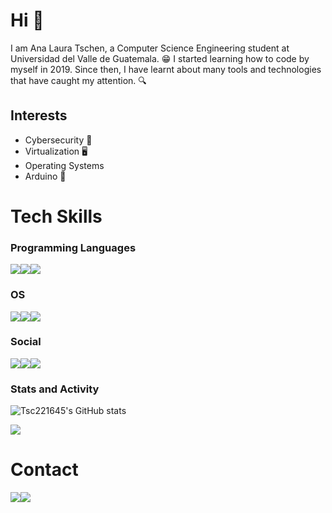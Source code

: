 # Hi :herb:

I am Ana Laura Tschen, a Computer Science Engineering student at Universidad del Valle de Guatemala. :grin: I started learning how to code by myself in 2019. Since then, I have learnt about many tools and technologies that have caught my attention. 🔍

## Interests
* Cybersecurity :closed_lock_with_key:
* Virtualization 🖥️
* Operating Systems
* Arduino 🤖

# Tech Skills

### Programming Languages
<img src="https://img.shields.io/badge/C%2B%2B-00599C?style=for-the-badge&logo=c%2B%2B&logoColor=white" /><img src="https://img.shields.io/badge/Python-FFD43B?style=for-the-badge&logo=python&logoColor=blue"/><img src="https://img.shields.io/badge/java-%23ED8B00.svg?style=for-the-badge&logo=openjdk&logoColor=white"/> 

### OS
<img src="https://img.shields.io/badge/Arch_Linux-1793D1?style=for-the-badge&logo=arch-linux&logoColor=white"/><img src="https://img.shields.io/badge/Debian-A81D33?style=for-the-badge&logo=debian&logoColor=white"/><img src="https://img.shields.io/badge/Windows-0078D6?style=for-the-badge&logo=windows&logoColor=white"/>

### Social
<a href="https://www.codewars.com/users/Tschen17"/><img src="https://img.shields.io/badge/Codewars-B1361E?style=for-the-badge&logo=Codewars&logoColor=white"/></a><a href="https://www.hackerrank.com/tschen17"><img src="https://img.shields.io/badge/-Hackerrank-2EC866?style=for-the-badge&logo=HackerRank&logoColor=white"></a><a href="https://leetcode.com/tschen17/"><img src="https://img.shields.io/badge/-LeetCode-FFA116?style=for-the-badge&logo=LeetCode&logoColor=black"></a>

### Stats and Activity
![Tsc221645's GitHub stats](https://github-readme-stats.vercel.app/api?username=tsc221645&show_icons=true&theme=tokyonight)

<img src="https://github-readme-stats.vercel.app/api/top-langs/?username=tsc221645&theme=cobalt"/>

# Contact

<img src="https://img.shields.io/badge/Gmail-D14836?style=for-the-badge&logo=gmail&logoColor=white" /><img src="https://img.shields.io/badge/LinkedIn-0077B5?style=for-the-badge&logo=linkedin&logoColor=white" /> 

